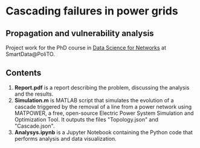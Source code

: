 # Cascading failures in power grids
## Propagation and vulnerability analysis 

Project work for the PhD course in [Data Science for Networks](https://smartdata.polito.it/phd-course-data-science-for-networks/) at SmartData@PoliTO.

## Contents

1. **Report.pdf** is a report describing the problem, discussing the analysis and the results.
2. **Simulation.m** is MATLAB script that simulates the evolution of a cascade triggered by the removal of a line from a power network using MATPOWER, a free, open-source Electric Power System Simulation and Optimization Tool. It outputs the files "Topology.json" and "Cascade.json".
3. **Analysys.ipynb** is a Jupyter Notebook containing the Python code that performs analysis and data visualization.


